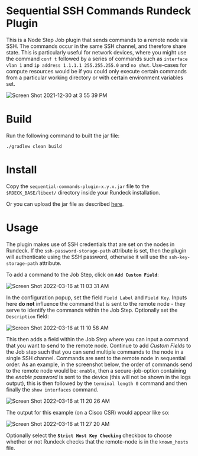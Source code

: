 # Sequential SSH Commands Rundeck Plugin

This is a Node Step Job plugin that sends commands to a remote node via SSH. The commands occur in the same SSH channel, and therefore share state.  This is particularly useful for network devices, where you might use the command `conf t` followed by a series of commands such as `interface vlan 1` and `ip address 1.1.1.1 255.255.255.0` and `no shut`.  Use-cases for compute resources would be if you could only execute certain commands from a particular working directory or with certain environment variables set.

![Screen Shot 2021-12-30 at 3 55 39 PM](https://user-images.githubusercontent.com/11511251/147795129-b5a593ec-82e8-4acd-a25b-69270fd8c55a.png)

# Build
Run the following command to built the jar file:

`./gradlew clean build`

# Install
Copy the `sequential-commands-plugin-x.y.x.jar` file to the `$RDECK_BASE/libext/` directory inside your Rundeck installation.

Or you can upload the jar file as described [here](https://docs.rundeck.com/docs/learning/howto/calling-apis.html#community-version-prerequisite).

# Usage
The plugin makes use of SSH credentials that are set on the nodes in Rundeck. If the `ssh-password-storage-path` attribute is set, then the plugin will authenticate using the SSH password, otherwise it will use the `ssh-key-storage-path` attribute.

To add a command to the Job Step, click on **`Add Custom Field`**:

![Screen Shot 2022-03-16 at 11 03 31 AM](https://user-images.githubusercontent.com/11511251/158657441-0dc90855-fe4f-461b-a20b-9d5a1968ade6.png)

In the configuration popup, set the field `Field Label` and `Field Key`. Inputs here **do not** influence the command that is sent to the remote node - they serve to identify the commands within the Job Step.  Optionally set the `Description` field:

![Screen Shot 2022-03-16 at 11 10 58 AM](https://user-images.githubusercontent.com/11511251/158658778-aa5636a3-1c84-4c5f-a8a4-3e8e3cbe5c07.png)

This then adds a field within the Job Step where you can input a command that you want to send to the remote node. Continue to add _Custom Fields_ to the Job step such that you can send multiple commands to the node in a single SSH channel. Commands are sent to the remote node in sequential order. As an example, in the screenshot below, the order of commands send to the remote node would be: `enable`, then a secure-job-option containing the _enable password_ is sent to the device (this will not be shown in the logs output), this is then followed by the `terminal length 0` command and then finally the `show interfaces` command.

![Screen Shot 2022-03-16 at 11 20 26 AM](https://user-images.githubusercontent.com/11511251/158660331-b6771155-8765-44bd-a752-53e31ec825cb.png)

The output for this example (on a Cisco CSR) would appear like so:

![Screen Shot 2022-03-16 at 11 27 20 AM](https://user-images.githubusercontent.com/11511251/158661436-391f4134-b96d-4606-898f-34938d9ccad1.png)

Optionally select the **`Strict Host Key Checking`** checkbox to choose whether or not Rundeck checks that the remote-node is in the `known_hosts` file.
